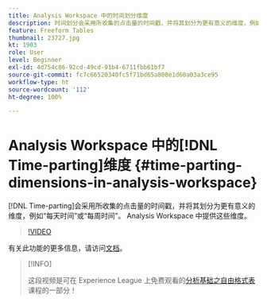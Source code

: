 ```yaml
---
title: Analysis Workspace 中的时间划分维度
description: 时间划分会采用所收集的点击量的时间戳，并将其划分为更有意义的维度，例如“每天时间”或“每周时间”。 Analysis Workspace 中提供这些维度。
feature: Freeform Tables
thumbnail: 23727.jpg
kt: 1903
role: User
level: Beginner
exl-id: 4d754c86-92cd-49cd-91b4-6711fbb61bf7
source-git-commit: fc7c66520340fc5f71bd65a800e1d60a03a3ce95
workflow-type: ht
source-wordcount: '112'
ht-degree: 100%

---
```


# Analysis Workspace 中的[!DNL Time-parting]维度 {#time-parting-dimensions-in-analysis-workspace}

[!DNL Time-parting]会采用所收集的点击量的时间戳，并将其划分为更有意义的维度，例如“每天时间”或“每周时间”。 Analysis Workspace 中提供这些维度。

>[!VIDEO](https://video.tv.adobe.com/v/23727/?quality=12&learn=on)

有关此功能的更多信息，请访问[文档](https://experienceleague.adobe.com/docs/analytics/analyze/analysis-workspace/components/dimensions/time-parting-dimensions.html?lang=zh-Hans)。

>[!INFO]
>
> 这段视频是可在 Experience League 上免费观看的[分析基础之自由格式表](https://experienceleague.adobe.com/?recommended=Analytics-U-1-2020.3)课程的一部分！
